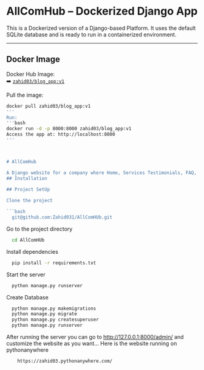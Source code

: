 # AllComHub – Dockerized Django App

This is a Dockerized version of a Django-based Platform. It uses the default SQLite database and is ready to run in a containerized environment.

---

## Docker Image

Docker Hub Image:  
➡️ [`zahid03/blog_app:v1`](https://hub.docker.com/r/zahid03/blog_app)

Pull the image:

```bash
docker pull zahid03/blog_app:v1
'''
Run:
'''bash
docker run -d -p 8000:8000 zahid03/blog_app:v1
Access the app at: http://localhost:8000
'''



# AllComHub

A Django website for a company where Home, Services Testimonials, FAQ, Blog, Contact section is present to represent the company.
## Installation
    
## Project SetUp

Clone the project

```bash
  git@github.com:Zahid031/AllComHUb.git
```

Go to the project directory

```bash
  cd AllComHUb
```

Install dependencies

```bash
  pip install -r requirements.txt

```

Start the server

```bash
  python manage.py runserver
```
Create Database
```bash
  python manage.py makemigrations
  python manage.py migrate
  python manage.py createsuperuser
  python manage.py runserver

```
After running the server you can go to http://127.0.0.1:8000/admin/
and customize the website as you want...
Here is the website running on pythonanywhere

```bash
    https://zahid03.pythonanywhere.com/
```
